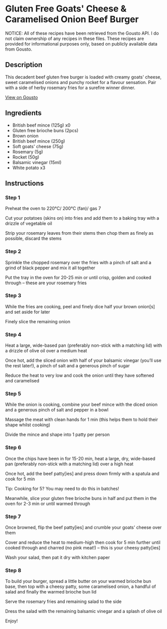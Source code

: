 # Gluten Free Goats' Cheese & Caramelised Onion Beef Burger

NOTICE: All of these recipes have been retrieved from the Gousto API. I do not claim ownership of any recipes in these files. These recipes are provided for informational purposes only, based on publicly available data from Gousto.

## Description

This decadent beef gluten free burger is loaded with creamy goats' cheese, sweet caramelised onions and punchy rocket for a flavour sensation. Pair with a side of herby rosemary fries for a surefire winner dinner.

[View on Gousto](https://www.gousto.co.uk/recipes/cookbook/goats-cheese-caramelised-onion-gluten-free-beef-burger)

## Ingredients

- British beef mince (125g) x0
- Gluten free brioche buns (2pcs)
- Brown onion
- British beef mince (250g)
- Soft goats' cheese (75g)
- Rosemary (5g)
- Rocket (50g)
- Balsamic vinegar (15ml)
- White potato x3

## Instructions


### Step 1

Preheat the oven to 220°C/ 200°C (fan)/ gas 7

Cut your potatoes (skins on) into fries and add them to a baking tray with a drizzle of vegetable oil

Strip your rosemary leaves from their stems then chop them as finely as possible, discard the stems


### Step 2

Sprinkle the chopped rosemary over the fries with a pinch of salt and a grind of black pepper and mix it all together

Put the tray in the oven for 20-25 min or until crisp, golden and cooked through – these are your rosemary fries


### Step 3

While the fries are cooking, peel and finely dice half your brown onion[s] and set aside for later

Finely slice the remaining onion


### Step 4

Heat a large, wide-based pan (preferably non-stick with a matching lid) with a drizzle of olive oil over a medium heat

Once hot, add the sliced onion with half of your balsamic vinegar (you’ll use the rest later!), a pinch of salt and a generous pinch of sugar

Reduce the heat to very low and cook the onion until they have softened and caramelised


### Step 5

While the onion is cooking, combine your beef mince with the diced onion and a generous pinch of salt and pepper in a bowl

Massage the meat with clean hands for 1 min (this helps them to hold their shape whilst cooking)

Divide the mince and shape into 1 patty per person


### Step 6

Once the chips have been in for 15-20 min, heat a large, dry, wide-based pan (preferably non-stick with a matching lid) over a high heat

Once hot, add the beef patty[ies] and press down firmly with a spatula and cook for 5 min

Tip: Cooking for 5? You may need to do this in batches!

Meanwhile, slice your gluten free brioche buns in half and put them in the oven for 2-3 min or until warmed through


### Step 7

Once browned, flip the beef patty[ies] and crumble your goats' cheese over them

Cover and reduce the heat to medium-high then cook for 5 min further until cooked through and charred (no pink meat!) – this is your cheesy patty[ies]

Wash your salad, then pat it dry with kitchen paper

### Step 8

To build your burger, spread a little butter on your warmed brioche bun base, then top with a cheesy patty, some caramelised onion, a handful of salad and finally the warmed brioche bun lid

Serve the rosemary fries and remaining salad to the side

Dress the salad with the remaining balsamic vinegar and a splash of olive oil

Enjoy!

